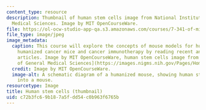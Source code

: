 ```yaml
---
content_type: resource
description: Thumbnail of human stem cells image from National Institute of General
  Medical Sciences. Image by MIT OpenCourseWare.
file: https://ol-ocw-studio-app-qa.s3.amazonaws.com/courses/7-341-of-mice-and-men-humanized-mice-in-cancer-research-spring-2015/c72b3fc69b187a5fdd54c0b963f6765b_7-341s15-th.jpg
file_type: image/jpeg
image_metadata:
  caption: This course will explore the concepts of mouse models for human cancer,
    humanized cancer mice and cancer immunotherapy by reading recent and classic research
    articles. Image by MIT OpenCourseWare, human stem cells image from [National Institute
    of General Medical Sciences](https://images.nigms.nih.gov/Pages/Home.aspx).
  credit: Image by MIT OpenCourseWare.
  image-alt: A schematic diagram of a humanized mouse, showing human stem cells transplanted
    into a mouse.
resourcetype: Image
title: Human stem cells (thumbnail)
uid: c72b3fc6-9b18-7a5f-dd54-c0b963f6765b
---
```

